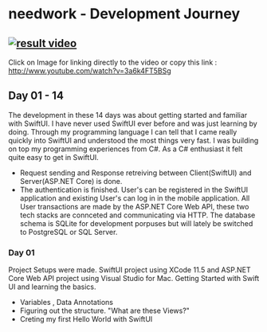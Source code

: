 #  needwork - Development Journey

## [![result video](http://img.youtube.com/vi/3a6k4FT5BSg/0.jpg)](http://www.youtube.com/watch?v=3a6k4FT5BSg "See Result Here :-)")

Click on Image for linking directly to the video or copy this link : http://www.youtube.com/watch?v=3a6k4FT5BSg

## Day 01 - 14
The development in these 14 days was about getting started and familiar with SwiftUI. I have never used SwiftUI ever before and was just learning by doing. Through my programming language I can tell that I came really quickly into SwiftUI and understood the most things very fast. I was building on top my programming experiences from C#. As a C# enthusiast it felt quite easy to get in SwiftUI. 
- Request sending and Response retreiving between Client(SwiftUI) and Server(ASP.NET Core) is done.
- The authentication is finished. User's can be registered in the SwiftUI application and existing User's can log in in the mobile application. All User transactions are made by the ASP.NET Core Web API, these two tech stacks are connceted and communicating via HTTP. The database schema is SQLite for development porpuses but will lately be switched to PostgreSQL or SQL Server.


### Day 01
Project Setups were made. SwiftUI project using XCode 11.5 and ASP.NET Core Web API project using Visual Studio for Mac.
Getting Started with Swift UI and learning the basics.
 - Variables , Data Annotations
 - Figuring out the structure. "What are these Views?"
 - Creting my first Hello World with SwiftUI

